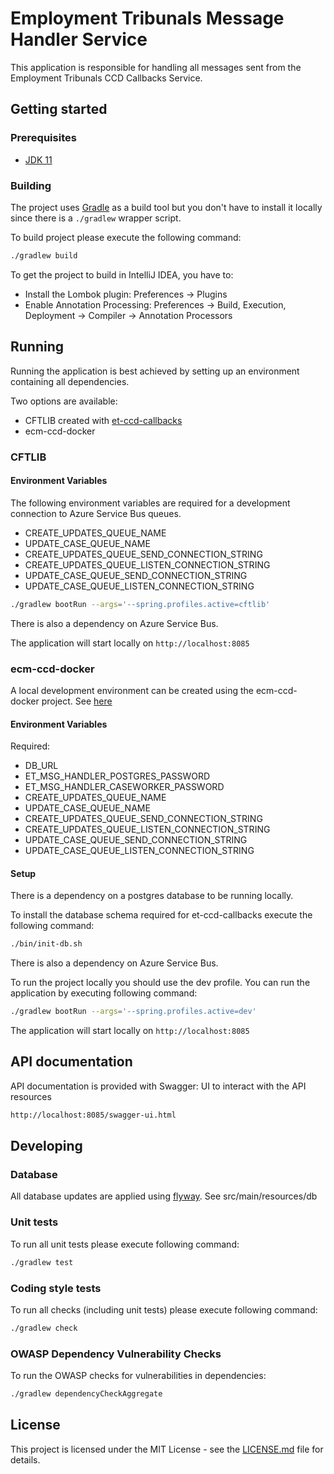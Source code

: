 # Employment Tribunals Message Handler Service

This application is responsible for handling all messages sent from the Employment Tribunals CCD Callbacks Service.

## Getting started

### Prerequisites

- [JDK 11](https://www.oracle.com/java)

### Building

The project uses [Gradle](https://gradle.org) as a build tool but you don't have to install it locally since there is a
`./gradlew` wrapper script.

To build project please execute the following command:

```bash
./gradlew build
```

To get the project to build in IntelliJ IDEA, you have to:

- Install the Lombok plugin: Preferences -> Plugins
- Enable Annotation Processing: Preferences -> Build, Execution, Deployment -> Compiler -> Annotation Processors

## Running

Running the application is best achieved by setting up an environment containing all dependencies.

Two options are available:
* CFTLIB created with [et-ccd-callbacks](https://github.com/hmcts/et-ccd-callbacks)
* ecm-ccd-docker

### CFTLIB

#### Environment Variables
The following environment variables are required for a development connection to Azure Service Bus queues.

- CREATE_UPDATES_QUEUE_NAME
- UPDATE_CASE_QUEUE_NAME
- CREATE_UPDATES_QUEUE_SEND_CONNECTION_STRING
- CREATE_UPDATES_QUEUE_LISTEN_CONNECTION_STRING
- UPDATE_CASE_QUEUE_SEND_CONNECTION_STRING
- UPDATE_CASE_QUEUE_LISTEN_CONNECTION_STRING

```bash
./gradlew bootRun --args='--spring.profiles.active=cftlib'
```
There is also a dependency on Azure Service Bus.

The application will start locally on `http://localhost:8085`

### ecm-ccd-docker

A local development environment can be created using the ecm-ccd-docker project.
See [here](https://github.com/hmcts/ecm-ccd-docker)

#### Environment Variables
Required:
- DB_URL
- ET_MSG_HANDLER_POSTGRES_PASSWORD
- ET_MSG_HANDLER_CASEWORKER_PASSWORD
- CREATE_UPDATES_QUEUE_NAME
- UPDATE_CASE_QUEUE_NAME
- CREATE_UPDATES_QUEUE_SEND_CONNECTION_STRING
- CREATE_UPDATES_QUEUE_LISTEN_CONNECTION_STRING
- UPDATE_CASE_QUEUE_SEND_CONNECTION_STRING
- UPDATE_CASE_QUEUE_LISTEN_CONNECTION_STRING

#### Setup
There is a dependency on a postgres database to be running locally.

To install the database schema required for et-ccd-callbacks execute the following command:
```bash
./bin/init-db.sh
```

There is also a dependency on Azure Service Bus.

To run the project locally you should use the dev profile.
You can run the application by executing following command:

```bash
./gradlew bootRun --args='--spring.profiles.active=dev'
```

The application will start locally on `http://localhost:8085`

## API documentation

API documentation is provided with Swagger:
UI to interact with the API resources

```bash
http://localhost:8085/swagger-ui.html
```

## Developing

### Database
All database updates are applied using [flyway](https://flywaydb.org/). See src/main/resources/db

### Unit tests

To run all unit tests please execute following command:

```bash
./gradlew test
```

### Coding style tests

To run all checks (including unit tests) please execute following command:

```bash
./gradlew check
```

### OWASP Dependency Vulnerability Checks

To run the OWASP checks for vulnerabilities in dependencies:

```bash
./gradlew dependencyCheckAggregate
```

## License

This project is licensed under the MIT License - see the [LICENSE.md](LICENSE.md) file for details.
